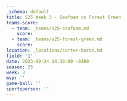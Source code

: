 ```yaml
---
_schema: default
title: S25 Week 3 - Seafoam vs Forest Green
teams-score:
  - team: _teams/s25-seafoam.md
    score:
  - team: _teams/s25-forest-green.md
    score:
location: _locations/carter-baron.md
field: '1'
date: 2023-09-24 14:30:00 -0400
season: 25
week: 3
mvp: ''
game-ball: ''
sportsperson: ''
---
```


